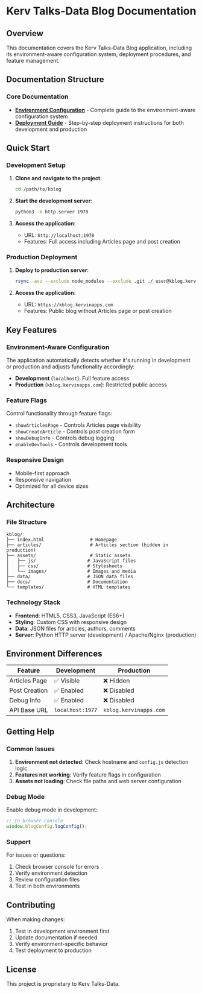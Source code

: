 # Kerv Talks-Data Blog Documentation

## Overview

This documentation covers the Kerv Talks-Data Blog application, including its environment-aware configuration system, deployment procedures, and feature management.

## Documentation Structure

### Core Documentation

- **[Environment Configuration](ENVIRONMENT_CONFIGURATION.md)** - Complete guide to the environment-aware configuration system
- **[Deployment Guide](DEPLOYMENT_GUIDE.md)** - Step-by-step deployment instructions for both development and production

## Quick Start

### Development Setup

1. **Clone and navigate to the project**:
   ```bash
   cd /path/to/kblog
   ```

2. **Start the development server**:
   ```bash
   python3 -m http.server 1978
   ```

3. **Access the application**:
   - URL: `http://localhost:1978`
   - Features: Full access including Articles page and post creation

### Production Deployment

1. **Deploy to production server**:
   ```bash
   rsync -avz --exclude node_modules --exclude .git ./ user@kblog.kervinapps.com:/var/www/html/
   ```

2. **Access the application**:
   - URL: `https://kblog.kervinapps.com`
   - Features: Public blog without Articles page or post creation

## Key Features

### Environment-Aware Configuration

The application automatically detects whether it's running in development or production and adjusts functionality accordingly:

- **Development** (`localhost`): Full feature access
- **Production** (`kblog.kervinapps.com`): Restricted public access

### Feature Flags

Control functionality through feature flags:

- `showArticlesPage` - Controls Articles page visibility
- `showCreateArticle` - Controls post creation form
- `showDebugInfo` - Controls debug logging
- `enableDevTools` - Controls development tools

### Responsive Design

- Mobile-first approach
- Responsive navigation
- Optimized for all device sizes

## Architecture

### File Structure

```
kblog/
├── index.html                 # Homepage
├── articles/                  # Articles section (hidden in production)
├── assets/                    # Static assets
│   ├── js/                   # JavaScript files
│   ├── css/                  # Stylesheets
│   └── images/               # Images and media
├── data/                     # JSON data files
├── docs/                     # Documentation
└── templates/                # HTML templates
```

### Technology Stack

- **Frontend**: HTML5, CSS3, JavaScript (ES6+)
- **Styling**: Custom CSS with responsive design
- **Data**: JSON files for articles, authors, comments
- **Server**: Python HTTP server (development) / Apache/Nginx (production)

## Environment Differences

| Feature | Development | Production |
|---------|-------------|------------|
| Articles Page | ✅ Visible | ❌ Hidden |
| Post Creation | ✅ Enabled | ❌ Disabled |
| Debug Info | ✅ Enabled | ❌ Disabled |
| API Base URL | `localhost:1977` | `kblog.kervinapps.com` |

## Getting Help

### Common Issues

1. **Environment not detected**: Check hostname and `config.js` detection logic
2. **Features not working**: Verify feature flags in configuration
3. **Assets not loading**: Check file paths and web server configuration

### Debug Mode

Enable debug mode in development:

```javascript
// In browser console
window.blogConfig.logConfig();
```

### Support

For issues or questions:

1. Check browser console for errors
2. Verify environment detection
3. Review configuration files
4. Test in both environments

## Contributing

When making changes:

1. Test in development environment first
2. Update documentation if needed
3. Verify environment-specific behavior
4. Test deployment to production

## License

This project is proprietary to Kerv Talks-Data.
